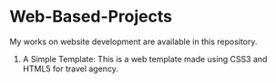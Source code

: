 # Web-Based-Projects
My works on website development are available in this repository.
1. A Simple Template: This is a web template made using CSS3 and HTML5 for travel agency.
